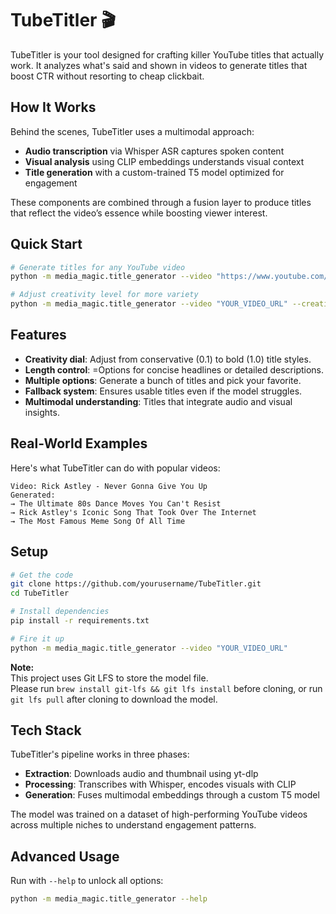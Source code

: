 # TubeTitler 🎬

TubeTitler is your tool designed for crafting killer YouTube titles that actually work. It analyzes what's said and shown in videos to generate titles that boost CTR without resorting to cheap clickbait.

## How It Works

Behind the scenes, TubeTitler uses a multimodal approach:

- **Audio transcription** via Whisper ASR captures spoken content
- **Visual analysis** using CLIP embeddings understands visual context
- **Title generation** with a custom-trained T5 model optimized for engagement

These components are combined through a fusion layer to produce titles that reflect the video’s essence while boosting viewer interest.

## Quick Start

```bash
# Generate titles for any YouTube video
python -m media_magic.title_generator --video "https://www.youtube.com/watch?v=dQw4w9WgXcQ"

# Adjust creativity level for more variety
python -m media_magic.title_generator --video "YOUR_VIDEO_URL" --creativity 0.9
```

## Features

- **Creativity dial**: Adjust from conservative (0.1) to bold (1.0) title styles.
- **Length control**: =Options for concise headlines or detailed descriptions.
- **Multiple options**: Generate a bunch of titles and pick your favorite.
- **Fallback system**: Ensures usable titles even if the model struggles.
- **Multimodal understanding**: Titles that integrate audio and visual insights.

## Real-World Examples

Here's what TubeTitler can do with popular videos:

```
Video: Rick Astley - Never Gonna Give You Up
Generated: 
→ The Ultimate 80s Dance Moves You Can't Resist
→ Rick Astley's Iconic Song That Took Over The Internet
→ The Most Famous Meme Song Of All Time
```

## Setup

```bash
# Get the code
git clone https://github.com/yourusername/TubeTitler.git
cd TubeTitler

# Install dependencies
pip install -r requirements.txt

# Fire it up
python -m media_magic.title_generator --video "YOUR_VIDEO_URL"
```
**Note:**  
This project uses Git LFS to store the model file.  
Please run `brew install git-lfs && git lfs install` before cloning, or run `git lfs pull` after cloning to download the model.

## Tech Stack

TubeTitler's pipeline works in three phases:

- **Extraction**: Downloads audio and thumbnail using yt-dlp
- **Processing**: Transcribes with Whisper, encodes visuals with CLIP
- **Generation**: Fuses multimodal embeddings through a custom T5 model

The model was trained on a dataset of high-performing YouTube videos across multiple niches to understand engagement patterns.

## Advanced Usage

Run with `--help` to unlock all options:

```bash
python -m media_magic.title_generator --help
```
